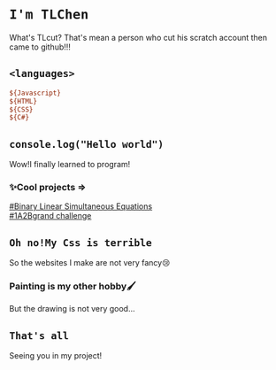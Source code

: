 # `I'm TLChen`
What's TLcut? That's mean a person who cut his scratch account then came to github!!!
## `<languages>` 
```ini
${Javascript}
${HTML}
${CSS}
${C#}
```
## `console.log("Hello world")`
Wow!I finally learned to program!
### ✨Cool projects =>
[#Binary Linear Simultaneous Equations](https://tlcut.github.io/Binary_linear_equation.github.io/XY/XY.html)  
[#1A2Bgrand challenge](https://tlcut.github.io/1A2B.github.io/1A2B/1AB.html)
## `Oh no!My Css is terrible` 
So the websites I make are not very fancy😢
### Painting is my other hobby🖌️
But the drawing is not very good...
## `That's all`
Seeing you in my project!
